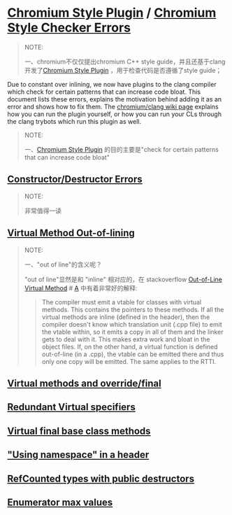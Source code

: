 # [Chromium Style Plugin](https://dev.chromium.org/developers/coding-style/chromium-style-checker-errors) / [Chromium Style Checker Errors](https://www.chromium.org/developers/coding-style/chromium-style-checker-errors/)

> NOTE: 
>
> 一、chromium不仅仅提出chromium C++ style guide，并且还基于clang开发了[Chromium Style Plugin](https://dev.chromium.org/developers/coding-style/chromium-style-checker-errors) ，用于检查代码是否遵循了style guide；

Due to constant over inlining, we now have plugins to the clang compiler which check for certain patterns that can increase code bloat. This document lists these errors, explains the motivation behind adding it as an error and shows how to fix them. The [chromium/clang wiki page](https://chromium.googlesource.com/chromium/src/+/HEAD/docs/updating_clang_format_binaries.md) explains how you can run the plugin yourself, or how you can run your CLs through the clang trybots which run this plugin as well.

> NOTE: 
>
> 一、[Chromium Style Plugin](https://dev.chromium.org/developers/coding-style/chromium-style-checker-errors) 的目的主要是"check for certain patterns that can increase code bloat"

## [Constructor/Destructor Errors](https://www.chromium.org/developers/coding-style/chromium-style-checker-errors/#constructordestructor-errors)

> NOTE: 
>
> 非常值得一读



## [Virtual Method Out-of-lining](https://www.chromium.org/developers/coding-style/chromium-style-checker-errors/#virtual-method-out-of-lining)

> NOTE: 
>
> 一、"out of line"的含义呢？
>
> "out of line"显然是和 "inline" 相对应的，在 stackoverflow [Out-of-Line Virtual Method](https://stackoverflow.com/questions/16801222/out-of-line-virtual-method) # [A](https://stackoverflow.com/a/16801276/10173843) 中有着非常好的解释:
>
> > The compiler must emit a vtable for classes with virtual methods. This contains the pointers to these methods. If all the virtual methods are inline (defined in the header), then the compiler doesn't know which translation unit (.cpp file) to emit the vtable within, so it emits a copy in all of them and the linker gets to deal with it. This makes extra work and bloat in the object files. If, on the other hand, a virtual function is defined out-of-line (in a .cpp), the vtable can be emitted there and thus only one copy will be emitted. The same applies to the RTTI.



## [Virtual methods and override/final](https://www.chromium.org/developers/coding-style/chromium-style-checker-errors/#virtual-methods-and-overridefinal)



## [Redundant Virtual specifiers](https://www.chromium.org/developers/coding-style/chromium-style-checker-errors/#redundant-virtual-specifiers)



## [Virtual final base class methods](https://www.chromium.org/developers/coding-style/chromium-style-checker-errors/#virtual-final-base-class-methods)



## ["Using namespace" in a header](https://www.chromium.org/developers/coding-style/chromium-style-checker-errors/#using-namespace-in-a-header)



## [RefCounted types with public destructors](https://www.chromium.org/developers/coding-style/chromium-style-checker-errors/#refcounted-types-with-public-destructors)



## [Enumerator max values](https://www.chromium.org/developers/coding-style/chromium-style-checker-errors/#enumerator-max-values)